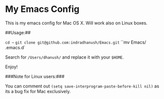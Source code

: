 My Emacs Config
===

This is my emacs config for Mac OS X. Will work also on Linux boxes.

##Usage:##

`cd ~`
`git clone git@github.com:indradhanush/Emacs.git`
``mv Emacs/ .emacs.d`

Search for `/Users/dhanush/` and replace it with your `$HOME`.

Enjoy!

###Note for Linux users:###

You can comment out `(setq save-interprogram-paste-before-kill nil)` as its a bug fix for Mac exclusively.
